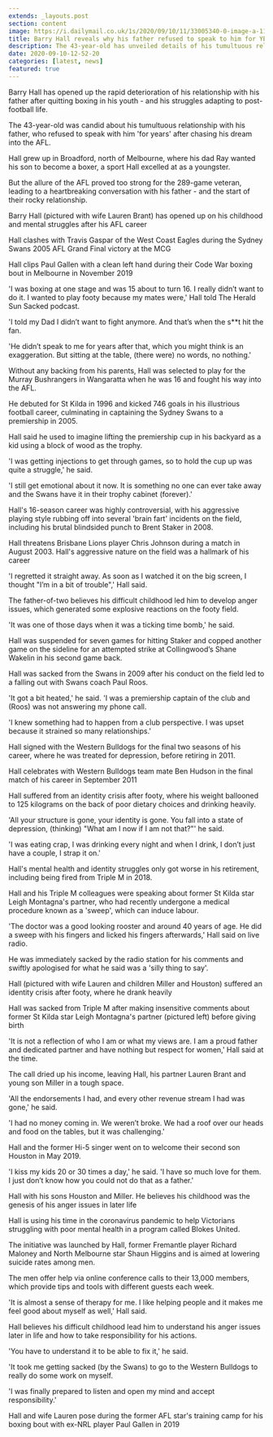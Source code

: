 ```yaml
---
extends: _layouts.post
section: content
image: https://i.dailymail.co.uk/1s/2020/09/10/11/33005340-0-image-a-11_1599733915343.jpg 
title: Barry Hall reveals why his father refused to speak to him for YEARS and reveals post-AFL struggles 
description: The 43-year-old has unveiled details of his tumultuous relationship with his father, who refused to speak with his son for years after chasing his dream into the AFL. 
date: 2020-09-10-12-52-20 
categories: [latest, news] 
featured: true 
--- 
```

Barry Hall has opened up the rapid deterioration of his relationship with his father after quitting boxing in his youth - and his struggles adapting to post-football life.

The 43-year-old was candid about his tumultuous relationship with his father, who refused to speak with him 'for years' after chasing his dream into the AFL.

Hall grew up in Broadford, north of Melbourne, where his dad Ray wanted his son to become a boxer, a sport Hall excelled at as a youngster. 

But the allure of the AFL proved too strong for the 289-game veteran, leading to a heartbreaking conversation with his father - and the start of their rocky relationship.

Barry Hall (pictured with wife Lauren Brant) has opened up on his childhood and mental struggles after his AFL career

Hall clashes with Travis Gaspar of the West Coast Eagles during the Sydney Swans 2005 AFL Grand Final victory at the MCG

Hall clips Paul Gallen with a clean left hand during their Code War boxing bout in Melbourne in November 2019

'I was boxing at one stage and was 15 about to turn 16. I really didn’t want to do it. I wanted to play footy because my mates were,' Hall told The Herald Sun Sacked podcast.

'I told my Dad I didn’t want to fight anymore. And that’s when the s**t hit the fan.

'He didn’t speak to me for years after that, which you might think is an exaggeration. But sitting at the table, (there were) no words, no nothing.'

Without any backing from his parents, Hall was selected to play for the Murray Bushrangers in Wangaratta when he was 16 and fought his way into the AFL.

He debuted for St Kilda in 1996 and kicked 746 goals in his illustrious football career, culminating in captaining the Sydney Swans to a premiership in 2005.

Hall said he used to imagine lifting the premiership cup in his backyard as a kid using a block of wood as the trophy.

'I was getting injections to get through games, so to hold the cup up was quite a struggle,' he said. 

'I still get emotional about it now. It is something no one can ever take away and the Swans have it in their trophy cabinet (forever).'

Hall's 16-season career was highly controversial, with his aggressive playing style rubbing off into several 'brain fart' incidents on the field, including his brutal blindsided punch to Brent Staker in 2008.

Hall threatens Brisbane Lions player Chris Johnson during a match in August 2003. Hall's aggressive nature on the field was a hallmark of his career

'I regretted it straight away. As soon as I watched it on the big screen, I thought "I’m in a bit of trouble",' Hall said.

The father-of-two believes his difficult childhood led him to develop anger issues, which generated some explosive reactions on the footy field. 

'It was one of those days when it was a ticking time bomb,' he said.

Hall was suspended for seven games for hitting Staker and copped another game on the sideline for an attempted strike at Collingwood’s Shane Wakelin in his second game back. 

Hall was sacked from the Swans in 2009 after his conduct on the field led to a falling out with Swans coach Paul Roos.

'It got a bit heated,' he said. 'I was a premiership captain of the club and (Roos) was not answering my phone call.

'I knew something had to happen from a club perspective. I was upset because it strained so many relationships.'

Hall signed with the Western Bulldogs for the final two seasons of his career, where he was treated for depression, before retiring in 2011.

Hall celebrates with Western Bulldogs team mate Ben Hudson in the final match of his career in September 2011

Hall suffered from an identity crisis after footy, where his weight ballooned to 125 kilograms on the back of poor dietary choices and drinking heavily. 

'All your structure is gone, your identity is gone. You fall into a state of depression, (thinking) "What am I now if I am not that?"' he said. 

'I was eating crap, I was drinking every night and when I drink, I don’t just have a couple, I strap it on.'

Hall's mental health and identity struggles only got worse in his retirement, including being fired from Triple M in 2018.

Hall and his Triple M colleagues were speaking about former St Kilda star Leigh Montagna's partner, who had recently undergone a medical procedure known as a 'sweep', which can induce labour. 

'The doctor was a good looking rooster and around 40 years of age. He did a sweep with his fingers and licked his fingers afterwards,' Hall said on live radio.   

He was immediately sacked by the radio station for his comments and swiftly apologised for what he said was a 'silly thing to say'.

Hall (pictured with wife Lauren and children Miller and Houston) suffered an identity crisis after footy, where he drank heavily

Hall was sacked from Triple M after making insensitive comments about former St Kilda star Leigh Montagna's partner (pictured left) before giving birth

'It is not a reflection of who I am or what my views are. I am a proud father and dedicated partner and have nothing but respect for women,' Hall said at the time.

The call dried up his income, leaving Hall, his partner Lauren Brant and young son Miller in a tough space.

'All the endorsements I had, and every other revenue stream I had was gone,' he said.

'I had no money coming in. We weren’t broke. We had a roof over our heads and food on the tables, but it was challenging.'

Hall and the former Hi-5 singer went on to welcome their second son Houston in May 2019.

'I kiss my kids 20 or 30 times a day,' he said. 'I have so much love for them. I just don’t know how you could not do that as a father.'

Hall with his sons Houston and Miller. He believes his childhood was the genesis of his anger issues in later life

Hall is using his time in the coronavirus pandemic to help Victorians struggling with poor mental health in a program called Blokes United.

The initiative was launched by Hall, former Fremantle player Richard Maloney and North Melbourne star Shaun Higgins and is aimed at lowering suicide rates among men. 

The men offer help via online conference calls to their 13,000 members, which provide tips and tools with different guests each week. 

'It is almost a sense of therapy for me. I like helping people and it makes me feel good about myself as well,' Hall said.

Hall believes his difficult childhood lead him to understand his anger issues later in life and how to take responsibility for his actions. 

'You have to understand it to be able to fix it,' he said.

'It took me getting sacked (by the Swans) to go to the Western Bulldogs to really do some work on myself.

'I was finally prepared to listen and open my mind and accept responsibility.'

Hall and wife Lauren pose during the former AFL star's training camp for his boxing bout with ex-NRL player Paul Gallen in 2019

